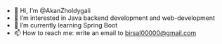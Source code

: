 - 👋 Hi, I’m @AkanZholdygali
- 👀 I’m interested in Java backend development and web-development
- 🌱 I’m currently learning Spring Boot
- 📫 How to reach me: write an email to birsal00000@gmail.com

<!---
AkanZholdygali/AkanZholdygali is a ✨ special ✨ repository because its `README.md` (this file) appears on your GitHub profile.
You can click the Preview link to take a look at your changes.
--->
